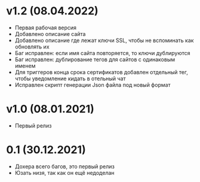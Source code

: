 # v1.2 (08.04.2022)
- Первая рабочая версия
- Добавлено описание сайта
- Добавлено описание где лежат ключи SSL, чтобы не вспоминать как обновлять их
- Баг исправлен: если имя сайта повторяется, то ключи дублируются
- Баг исправлен: дублирование тегов для сайтов с одинаковым именем
- Для триггеров конца срока сертификатов добавлен отдельный тег, чтобы уведомление кидать в отельный чат
- Исправлен скрипт генерации Json файла под новый формат
# v1.0 (08.01.2021)
- Первый релиз
# 0.1 (30.12.2021)
- Дохера всего багов, это первый релиз
- Юзать низя, так как он ещё недоделан
